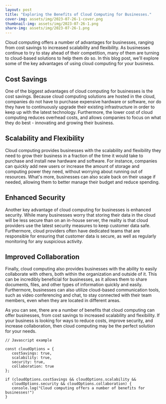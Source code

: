 ```yaml
---
layout: post
title: "Exploring the Benefits of Cloud Computing for Businesses."
cover-img: assets/img/2023-07-26-1-cover.png
thumbnail-img: assets/img/2023-07-26-1.png
share-img: assets/img/2023-07-26-1.png
---
```





Cloud computing offers a number of advantages for businesses, ranging from cost savings to increased scalability and flexibility. As businesses continue to try to stay ahead of their competition, many of them are turning to cloud-based solutions to help them do so. In this blog post, we'll explore some of the key advantages of using cloud computing for your business.

## Cost Savings

One of the biggest advantages of cloud computing for businesses is the cost savings. Because cloud computing solutions are hosted in the cloud, companies do not have to purchase expensive hardware or software, nor do they have to continuously upgrade their existing infrastructure in order to keep up with the latest technology. Furthermore, the lower cost of cloud computing reduces overhead costs, and allows companies to focus on what they do best - innovating and growing their business.

## Scalability and Flexibility

Cloud computing provides businesses with the scalability and flexibility they need to grow their business in a fraction of the time it would take to purchase and install new hardware and software. For instance, companies can quickly add new users or increase the amount of storage and computing power they need, without worrying about running out of resources. What's more, businesses can also scale back on their usage if needed, allowing them to better manage their budget and reduce spending.

## Enhanced Security

Another key advantage of cloud computing for businesses is enhanced security. While many businesses worry that storing their data in the cloud will be less secure than on an in-house server, the reality is that cloud providers use the latest security measures to keep customer data safe. Furthermore, cloud providers often have dedicated teams that are responsible for ensuring that customer data is secure, as well as regularly monitoring for any suspicious activity.

## Improved Collaboration

Finally, cloud computing also provides businesses with the ability to easily collaborate with others, both within the organization and outside of it. This can be incredibly beneficial for businesses, as it allows them to share documents, files, and other types of information quickly and easily. Furthermore, businesses can also utilize cloud-based communication tools, such as video conferencing and chat, to stay connected with their team members, even when they are located in different areas.

As you can see, there are a number of benefits that cloud computing can offer businesses, from cost savings to increased scalability and flexibility. If your business is looking for ways to reduce costs, improve security, and increase collaboration, then cloud computing may be the perfect solution for your needs. 

```
// Javascript example

const cloudOptions = { 
   costSavings: true, 
   scalability: true, 
   security: true, 
   collaboration: true 
};

if (cloudOptions.costSavings && cloudOptions.scalability &&
   cloudOptions.security && cloudOptions.collaboration) { 
   console.log("Cloud computing offers a number of benefits for businesses!")
}
```
